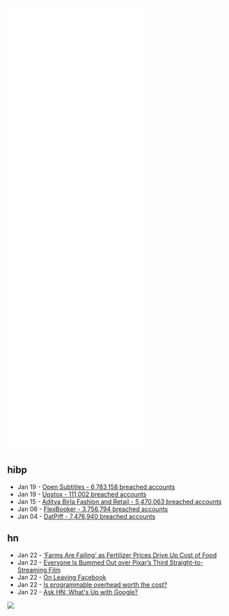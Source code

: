 ![Metrics](https://raw.githubusercontent.com/phixion/phixion/master/metrics.svg)

## hibp

<!--
for https://github.com/phixion/phixion/blob/main/.github/workflows/feeds.yml
-->
<!--START_SECTION:haveibeenpwnd-->
- Jan 19 - [Open Subtitles - 6,783,158 breached accounts](https://haveibeenpwned.com/PwnedWebsites#OpenSubtitles)
- Jan 19 - [Upstox - 111,002 breached accounts](https://haveibeenpwned.com/PwnedWebsites#Upstox)
- Jan 15 - [Aditya Birla Fashion and Retail - 5,470,063 breached accounts](https://haveibeenpwned.com/PwnedWebsites#ABFRL)
- Jan 06 - [FlexBooker - 3,756,794 breached accounts](https://haveibeenpwned.com/PwnedWebsites#FlexBooker)
- Jan 04 - [DatPiff - 7,476,940 breached accounts](https://haveibeenpwned.com/PwnedWebsites#DatPiff)
<!--END_SECTION:haveibeenpwnd-->

## hn

<!--
for https://github.com/phixion/phixion/blob/main/.github/workflows/feeds.yml
-->
<!--START_SECTION:hn-->
- Jan 22 - [‘Farms Are Failing’ as Fertilizer Prices Drive Up Cost of Food](https://www.wsj.com/articles/farms-are-failing-as-fertilizer-prices-drive-up-cost-of-food-11642770182)
- Jan 22 - [Everyone Is Bummed Out over Pixar’s Third Straight-to-Streaming Film](https://www.hollywoodreporter.com/movies/movie-features/pixar-animation-studio-turning-red-streaming-1235076701/)
- Jan 22 - [On Leaving Facebook](https://frantic.im/leaving-facebook/)
- Jan 22 - [Is programmable overhead worth the cost?](https://semiengineering.com/is-programmable-overhead-worth-the-cost/)
- Jan 22 - [Ask HN: What's Up with Google?](https://news.ycombinator.com/item?id=30031672)
<!--END_SECTION:hn-->

<!--
for https://yhype.me
-->
![](https://hit.yhype.me/github/profile?user_id=13013670)
